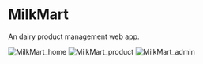 # MilkMart
An dairy product management web app.


![MilkMart_home](https://github.com/MarutiBandagar9121/MilkMart/assets/98071197/110c20f2-1c3a-473c-ade7-04ab0afb459e)
![MilkMart_product](https://github.com/MarutiBandagar9121/MilkMart/assets/98071197/44cff6a1-8d50-419a-b962-3636ef696209)
![MilkMart_admin](https://github.com/MarutiBandagar9121/MilkMart/assets/98071197/78b36ae7-762d-4f06-88f2-70c14c0ae296)
